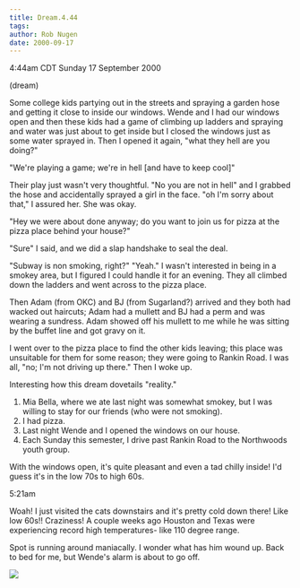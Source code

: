 ```yaml
---
title: Dream.4.44
tags: 
author: Rob Nugen
date: 2000-09-17
---
```


<title></title>
<p class=date>4:44am CDT Sunday 17 September 2000
<p class=note>(dream)

<p class=dream>Some college kids partying out in the streets and
spraying a garden hose and getting it close to inside our windows.
Wende and I had our windows open and then these kids had a game of
climbing up ladders and spraying and water was just about to get
inside but I closed the windows just as some water sprayed
in.  Then I opened it again, "what they hell are you doing?"  

<p class=dream>"We're playing a game; we're in hell [and have to keep cool]"

<p class=dream>Their play just wasn't very thoughtful. "No you are not
in hell" and I grabbed the hose and accidentally sprayed a girl in the
face.  "oh I'm sorry about that," I assured her.  She was okay.

<p class=dream>"Hey we were about done anyway; do you want to join us
for pizza at the pizza place behind your house?"

<p class=dream>"Sure" I said, and we did a slap handshake to seal the
deal.

<p class=dream>"Subway is non smoking, right?"  "Yeah."  I wasn't
interested in being in a smokey area, but I figured I could handle it
for an evening.  They all climbed down the ladders and went across to
the pizza place.

<p class=dream>Then Adam (from OKC) and BJ (from Sugarland?) arrived
and they both had wacked out haircuts; Adam had a mullett and BJ had a
perm and was wearing a sundress.  Adam showed off his mullett to me
while he was sitting by the buffet line and got gravy on it.

<p class=dream>I went over to the pizza place to find the other kids
leaving; this place was unsuitable for them for some reason; they were
going to Rankin Road.  I was all, "no; I'm not driving up there."
Then I woke up.

<p>Interesting how this dream dovetails "reality."

<p><ol> 
<li>Mia Bella, where we ate last night was somewhat smokey, but I
was willing to stay for our friends (who were not smoking).
<li>I had pizza.
<li>Last night Wende and I opened the windows on our house.
<li>Each Sunday this semester, I drive past Rankin Road to the
Northwoods youth group.
</ol>

<p>With the windows open, it's quite pleasant and even a tad chilly inside!
I'd guess it's in the low 70s to high 60s.

<p class=date>5:21am

<p>Woah!  I just visited the cats downstairs and it's pretty cold down
there!  Like low 60s!!  Craziness!  A couple weeks ago Houston and
Texas were experiencing record high temperatures- like 110 degree
range.

<p>Spot is running around maniacally.  I wonder what has him wound
up.  Back to bed for me, but Wende's alarm is about to go off.

<p><img src='/images/rob/wL-ROB.gif'>


